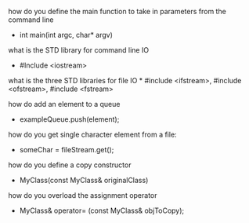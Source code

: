 how do you define the main function to take in parameters from the command line
* int main(int argc, char* argv)

what is the STD library for command line IO
* #Include \<iostream>

what is the three STD libraries for file IO
    * #include \<ifstream>, #include \<ofstream>, #include \<fstream>

how do add an element to a queue
* exampleQueue.push(element);

how do you get single character element from a file:
* someChar = fileStream.get();

how do you define a copy constructor
* MyClass(const MyClass& originalClass)

how do you overload the assignment operator
* MyClass& operator= (const MyClass& objToCopy);


